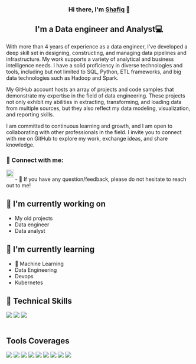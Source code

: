 <p align="center">
 </a>
</p>

<h3 align="center">
Hi there, I'm <a href="" target="_blank" rel="noreferrer">Shafiq</a> 👋
</h3>

<h2 align="center">
I'm a Data engineer and Analyst💻
</h2> 

With more than 4 years of experience as a data engineer, I've developed a deep skill set in designing, constructing, and managing data pipelines and infrastructure. My work supports a variety of analytical and business intelligence needs. I have a solid proficiency in diverse technologies and tools, including but not limited to SQL, Python, ETL frameworks, and big data technologies such as Hadoop and Spark.

My GitHub account hosts an array of projects and code samples that demonstrate my expertise in the field of data engineering. These projects not only exhibit my abilities in extracting, transforming, and loading data from multiple sources, but they also reflect my data modeling, visualization, and reporting skills.

I am committed to continuous learning and growth, and I am open to collaborating with other professionals in the field. I invite you to connect with me on GitHub to explore my work, exchange ideas, and share knowledge.

### 🤝 Connect with me:

<a href="https://www.linkedin.com/in/muhammad-shafiq-safian-077a09229/"><img align="left" src="https://raw.githubusercontent.com/yushi1007/yushi1007/main/images/linkedin.svg" alt="Yu Shi | LinkedIn" width="21px"/></a>

</br>
- 💬 If you have any question/feedback, please do not hesitate to reach out to me!

## 🔭 I'm currently working on

- My old projects
- Data engineer
- Data analyst


## 🌱 I'm currently learning

- 📱 Machine Learning
- Data Engineering
- Devops
- Kubernetes

## 💼 Technical Skills

![](https://img.shields.io/badge/Code-python-informational?style=flat&logo=Python&color=61DAFB)
![](https://img.shields.io/badge/Code-PostgreSQL-informational?style=flat&logo=PostgreSQL&color=336791)
![](https://img.shields.io/badge/Code-SQLite-informational?style=flat&logo=SQLite&color=003B57)
</br>
</br>

## Tools Coverages

![](https://img.shields.io/badge/Tools-Figma-informational?style=flat&logo=Figma&color=F24E1E)
![](https://img.shields.io/badge/Tools-Git-informational?style=flat&logo=Git&color=F05032)
![](https://img.shields.io/badge/Tools-GitHub-informational?style=flat&logo=GitHub&color=181717)
![](https://img.shields.io/badge/Tools-Docker-informational?style=flat&logo=Docker&color=003B57)
![](https://img.shields.io/badge/Code-Spark-informational?style=flat&logo=Spark&color=61DAFB)
![](https://img.shields.io/badge/Code-Kafka-informational?style=flat&logo=Kafka&color=336791)
![](https://img.shields.io/badge/Code-Nifi-informational?style=flat&logo=Nifi&color=003B57)
![](https://img.shields.io/badge/Code-Airflow-informational?style=flat&logo=Nifi&color=003B57)
![](https://img.shields.io/badge/Tools-Aws-Ec2-informational?style=flat&logo=AWS&color=181717)


